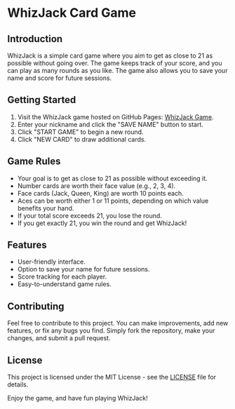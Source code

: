 # WhizJack Card Game

## Introduction
WhizJack is a simple card game where you aim to get as close to 21 as possible without going over. The game keeps track of your score, and you can play as many rounds as you like. The game also allows you to save your name and score for future sessions.

## Getting Started
1. Visit the WhizJack game hosted on GitHub Pages: [WhizJack Game](https://whizikem.github.io/whizjack).
2. Enter your nickname and click the "SAVE NAME" button to start.
3. Click "START GAME" to begin a new round.
4. Click "NEW CARD" to draw additional cards.


## Game Rules
- Your goal is to get as close to 21 as possible without exceeding it.
- Number cards are worth their face value (e.g., 2, 3, 4).
- Face cards (Jack, Queen, King) are worth 10 points each.
- Aces can be worth either 1 or 11 points, depending on which value benefits your hand.
- If your total score exceeds 21, you lose the round.
- If you get exactly 21, you win the round and get WhizJack!

## Features
- User-friendly interface.
- Option to save your name for future sessions.
- Score tracking for each player.
- Easy-to-understand game rules.

## Contributing
Feel free to contribute to this project. You can make improvements, add new features, or fix any bugs you find. Simply fork the repository, make your changes, and submit a pull request.

## License
This project is licensed under the MIT License - see the [LICENSE](LICENSE) file for details.

Enjoy the game, and have fun playing WhizJack!
